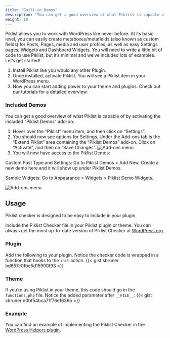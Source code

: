 ```yaml
---
title: "Built-in Demos"
description: "You can get a good overview of what Piklist is capable of by activating the included “Piklist Demos” add-on."
weight: 10
---
```

Piklist allows you to work with WordPress like never before. At its basic level, you can easily create metaboxes/metafields (also known as custom fields) for Posts, Pages, media and user profiles, as well as easy Settings pages, Widgets and Dashboard Widgets. You will need to write a little bit of code to use Piklist, but it’s minimal and we’ve included lots of examples. Let’s get started!

1. Install Piklist like you would any other Plugin.
2. Once installed, activate Piklist. You will see a Piklist item in your WordPress menu.
3. Now you can start adding power to your theme and plugins. Check out our tutorials for a detailed overview.

### Included Demos
You can get a good overview of what Piklist is capable of by activating the included “Piklist Demos” add-on:

1. Hover over the “Piklist” menu item, and then click on “Settings”.
2. You should now see options for Settings. Under the Add-ons tab is the “Extend Piklist” area containing the “Piklist Demos” add-on. Click on “Activate”, and then on “Save Changes”.
![Add-ons menu](/images/add-ons-menu.png)
3. You will now have access to the Piklist Demos:

Custom Post Type and Settings: Go to Piklist Demos > Add New. Create a new demo here and it will show up under Piklist Demos.

Sample Widgets: Go to Appearance > Widgets > Piklist Demo Widgets.

![Add-ons menu](/images/demos.jpg)




## Usage
Piklist checker is designed to be easy to include in your plugin.

Include the Piklist Checker file in your Piklist plugin or theme. You can always get the most up-to-date version of Piklist Checker at <a href="http://plugins.svn.wordpress.org/piklist/assets/class-piklist-checker.php">WordPress.org</a>.

### Plugin
Add the following to your plugin. Notice the checker code is wrapped in a function that hooks to the ``init`` action.
{{< gist sbruner bd657c0fbe5d15900f93 >}}

### Theme
If you’re using Piklist in your theme, this code should go in the ``functions.php`` file. Notice the added parameter after ``__FILE__``:
{{< gist sbruner d0bf54bca71f76e1636b >}}

### Example
You can find an example of implementing the Piklist Checker in the <a href="https://wordpress.org/plugins/wp-helpers/">WordPress Helpers plugin</a>.
